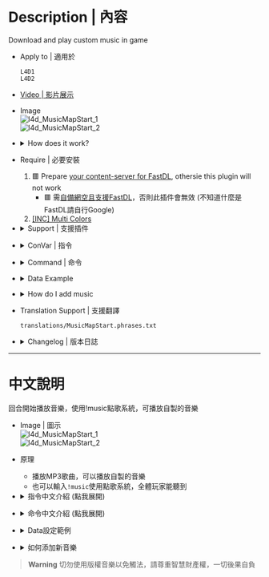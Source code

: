 # Description | 內容
Download and play custom music in game

* Apply to | 適用於
	```
	L4D1
	L4D2
	```

* [Video | 影片展示](https://youtu.be/PqnBI-G-kOk)

* Image
	<br/>![l4d_MusicMapStart_1](image/l4d_MusicMapStart_1.jpg)
	<br/>![l4d_MusicMapStart_2](image/l4d_MusicMapStart_2.jpg)

* <details><summary>How does it work?</summary>

	* Play custom music when player joins server
	* Play custom music on new round starts.
	* Type ```!music``` to play custom music
</details>

* Require | 必要安裝
	1. 🟥 Prepare [your content-server for FastDL](https://developer.valvesoftware.com/wiki/FastDL), othersie this plugin will not work 
		* 🟥 需[自備網空且支援FastDL](https://developer.valvesoftware.com/wiki/Zh/FastDL)，否則此插件會無效 (不知道什麼是FastDL請自行Google)
	2. [[INC] Multi Colors](https://github.com/fbef0102/L4D1_2-Plugins/releases/tag/Multi-Colors)

* <details><summary>Support | 支援插件</summary>

	1. [l4d_force_client_custom_download](https://github.com/fbef0102/Game-Private_Plugin/tree/main/L4D_%E6%8F%92%E4%BB%B6/Player_%E7%8E%A9%E5%AE%B6/l4d_force_client_custom_download): Force player to download your server's custom content
		* 強制玩家打開設置下載伺服器自製的檔案
</details>

* <details><summary>ConVar | 指令</summary>

    * cfg/sourcemod/l4d_MusicMapStart.cfg
		```php
		// Delay (in sec.) playing the music to client after player joins server.
		l4d_music_mapstart_delay_joinserver "3.0"

		// Delay (in sec.) playing the music on round starts.
		l4d_music_mapstart_delay_roundstart "1.0"

		// How many random music files to download from 'data/music_mapstart.txt' each map. [0 - all at once]
		l4d_music_mapstart_download_number "3"

		// Enable plugin. (1 - On / 0 - Off)
		l4d_music_mapstart_enable "1"

		// Play the music to client after player joins server? (1 - Yes, 0 - No)
		l4d_music_mapstart_play_joinserver "1"

		// Play the music to everyone on round starts. (1 - Yes, 0 - No)
		l4d_music_mapstart_play_roundstart "1"

		// Players with these flags have access to play music that everyone can hear. (Empty = Everyone, -1: Nobody)
		l4d_music_mapstart_playmusic_access_flag ""

		// Time in seconds all players can not play music everyone can hear agagin from !music menu. (0=off)
		l4d_music_mapstart_playmusic_cooldown "3.0"

		// Show !music menu after player joins server? (1 - Yes, 0 - No)
		l4d_music_mapstart_showmenu_joinserver "0"

		// Show !music menu on round start? (1 - Yes, 0 - No)
		l4d_music_mapstart_showmenu_roundstart "1"
		```
</details>

* <details><summary>Command | 命令</summary>
    
	* **Music menu**
		```php
		sm_music
		```

	* **Turn off music when round start/join server**
		```php
		mp3off
		```

	* **Turn on music when round start/join server**
		```php
		mp3on
		```

	* **Update music list from config (Adm required: ADMFLAG_BAN)**
		```php
		sm_music_update
		```
</details>

* <details><summary>Data Example</summary>

	* [addons/sourcemod/data/music_mapstart.txt](addons/sourcemod/data/music_mapstart.txt)
		```php
		// "TS_SERVER/SLAM_DUNK.mp3" is the path of the MP3, relative to "sound" folder.
		// "SLAM_DUNK" is the song Name whatever you want
		TS_SERVER/SLAM_DUNK.mp3 TAG- SLAM_DUNK
		```
</details>

* <details><summary>How do I add music</summary>

	1. Preparation of mp3 files
		* File names
			* Ensure no file has space or special characters like "long dash" (–) or so.
		* Sample rate
			* All MP3 files must be encoded in 44100 Hz sample rate, otherwise it may not play at all.
			* To ensure, you can download [MP3 Quality Modifier tool](https://mp3-quality-modifier.en.softonic.com/download) and re-encode all files at once.

		* File size
			* Next, it is recommended every file will not be > 5 MB. in size (to improve download speed).
			* To decrease the size, sort all your files by size, send the files > 5 MB to above tool and re-encode them in 128 (or 192) Kbit/s bitrate (select "constant" mode first).

	2. Preparation the list
		* Download all files(addons and sound).
		* Put them in your game folder
    		* If L4D1, ```Left 4 Dead Dedicated Server/left4dead```
    		* If L4D2, ```Left 4 Dead 2 Dedicated Server/left4dead2```
		* Copy YOUR MP3 files to sound/TS_SERVER folder.
		* Add the path of the MP3 to the main config file [addons/sourcemod/data/music_mapstart.txt](addons/sourcemod/data/music_mapstart.txt). The path has to be put relative to the sound folder.
		* Prepare [your content-server for FastDL](https://developer.valvesoftware.com/wiki/FastDL), if you don't know what "FastDL" is, please google it

	3. Setup server to work with downloadable content
		* Write down in your ```cfg/server.cfg```:
			* If you are L4D1
				```php
				sm_cvar sv_allowdownload "1"
				sm_cvar sv_downloadurl "http://your-content-server.com/left4dead/"
				```
			* If you are L4D2
				```php
				sm_cvar sv_allowdownload "1"
				sm_cvar sv_downloadurl "http://your-content-server.com/left4dead2"	
				```

	4. Uploading files to server.
		* Upload "sound" folder to content-server
			* If you are L4D1, ```your-content-server.com/left4dead/sound/``` 
			* If you are L4D2, ```your-content-server.com/left4dead2/sound/```
		* Upload "sound" folder to your dedicated server.
    		* If you are L4D1, ```Left 4 Dead Dedicated Server/left4dead/sound/```
    		* If you are L4D2, ```Left 4 Dead 2 Dedicated Server/left4dead2/sound/```
		* Upload "sound" folder to your client's game folder (for test).
    		* If you are L4D1, ```left 4 dead/left4dead/sound/```
    		* If you are L4D2, ```Left 4 Dead 2/left4dead2/sound/```

	5. Start the server and test
		* Launch your game, Options-> Multiplayer -> CUSTOM SERVER CONTENT -> Allow All
		<br/>![fortnite_dances_emotes_0](image/fortnite_dances_emotes_0.jpg)
		* Connect to server. 
		* Type ```!music``` in chatbox.

	6. Players should download dance files when connecting to your server (They need to set Options-> Multiplayer -> CUSTOM SERVER CONTENT -> Allow All)
		<br/>![l4d_MusicMapStart_3](image/l4d_MusicMapStart_3.jpg)
</details>

* Translation Support | 支援翻譯
	```
	translations/MusicMapStart.phrases.txt
	```

* <details><summary>Changelog | 版本日誌</summary>

    * 1.5h (2024-1-8)
		* Improve Code

    * 1.4h (2022-11-16)
	    * Add new convars.
	    * say !mp3off to turn off round start music
	    * say !mp3on to turn on round start music
	    * list all songs in menu and you can play specific song.
	    * only one song will be downloaded to client each map or download all at once
	    * play song to client when joining server.
	    * player can choose a tracker from music menu(!music), all players can hear it.
		* Name your songs in data

    * v1.3
	    * [original plugin by Dragokas](https://forums.alliedmods.net/showthread.php?p=2644771)
</details>

- - - -
# 中文說明
回合開始播放音樂，使用!music點歌系統，可播放自製的音樂

* Image | 圖示
	<br/>![l4d_MusicMapStart_1](image/zho/l4d_MusicMapStart_1.jpg)
	<br/>![l4d_MusicMapStart_2](image/zho/l4d_MusicMapStart_2.jpg)

* 原理
    * 播放MP3歌曲，可以播放自製的音樂
	* 也可以輸入```!music```使用點歌系統，全體玩家能聽到

* <details><summary>指令中文介紹 (點我展開)</summary>

    * cfg/sourcemod/l4d_MusicMapStart.cfg
		```php
		// 玩家連線伺服器之後過多少秒才播放音樂
		l4d_music_mapstart_delay_joinserver "3.0"

		// 回合開始之後過多少秒才播放音樂
		l4d_music_mapstart_delay_roundstart "1.0"

		// 介面顯示的音樂歌曲數量 [0 - 介面顯示全部的音樂歌曲]
		// 每張關卡下載的音樂歌曲數量 [0 - 下載全部的音樂歌曲]
		l4d_music_mapstart_download_number "3"

		// 開啟此插件. (1 - 開啟 / 0 - 關閉)
		l4d_music_mapstart_enable "1"

		// 玩家連線伺服器之後播放音樂? (1 - 播放, 0 - 不播放)
		l4d_music_mapstart_play_joinserver "1"

		// 回合開始之後播放音樂? (1 - 播放, 0 - 不播放)
		l4d_music_mapstart_play_roundstart "1"

		// 有這些權限的人能使用點歌系統. (空白 = 任何人能使用, -1 = 無人能使用)
		l4d_music_mapstart_playmusic_access_flag ""

		// 點歌系統冷卻時間 (0=無冷卻時間)
		l4d_music_mapstart_playmusic_cooldown "3.0"

		// 玩家連線伺服器之後顯示!music介面? (1 - 顯示, 0 - 不顯示)
		l4d_music_mapstart_showmenu_joinserver "0"

		// 回合開始之後顯示!music介面? (1 - 顯示, 0 - 不顯示)
		l4d_music_mapstart_showmenu_roundstart "1"
		```
</details>

* <details><summary>命令中文介紹 (點我展開)</summary>

	* **顯示!music音樂介面**
		```php
		sm_music
		```

	* **關閉回合開始與連線音樂**
		```php
		mp3off
		```

	* **開啟回合開始與連線音樂**
		```php
		mp3on
		```

	* **刷新音樂列表Data文件 (管理員權限: ADMFLAG_BAN)**
		```php
		sm_music_update
		```
</details>

* <details><summary>Data設定範例</summary>
	
	* [addons/sourcemod/data/music_mapstart.txt](addons/sourcemod/data/music_mapstart.txt)
		```php
		// "TS_SERVER/SLAM_DUNK.mp3" 是MP3檔案路徑，不能有中文，相對於 "sound" 資料夾
		// "灌籃高手" 是歌曲名，可自己命名寫中文
		TS_SERVER/SLAM_DUNK.mp3 TAG- 灌籃高手
		```
</details>

* <details><summary>如何添加新音樂</summary>

	1. MP3文件的準備
		* 文件名
			* 確保沒有文件有空格或特殊字符，如"長破折號"(–) 等。
			* 不能有中文

		* 採樣率
			* 所有 MP3 文件必須以 44100 Hz 採樣率編碼，否則可能根本無法播放。
			* 為了確保，您可以下載 [MP3 質量修改器工具](https://mp3-quality-modifier.en.softonic.com/download) 並一次重新編碼所有文件。

		* 文件大小
			* 接下來，建議每個文件不要> 5 MB。大小（以提高下載速度）。
			* 要減小大小，請按大小對所有文件進行排序，將大於 5 MB 的文件發送到上述工具並以 128（或 192）Kbit/s 比特率重新編碼（首先選擇"恆定"模式）。

	2. 準備清單
		* 下載所有文件（addons和sound資料夾）。
		* 將它們放在伺服器資料夾中
    		* 如果你是 L4D1，```Left 4 Dead Dedicated Server/left4dead```
    		* 如果你是 L4D2，```Left 4 Dead 2 Dedicated Server/left4dead2```
		* 將您的 MP3 文件複製到 ```sound/TS_SERVER``` 資料夾。
		* 將音樂檔案的路徑添加到主配置文件[addons/sourcemod/data/music_mapstart.txt](addons/sourcemod/data/music_mapstart.txt)。路徑必須相對於sound資料夾，需寫上副檔名。
		* 準備[你的網空並可以支援FastDL](https://developer.valvesoftware.com/wiki/Zh/FastDL), 不知道什麼是FastDL請自行Google

	3. 設置服務器以處理可下載的內容
		* 寫入以下內容到```cfg/server.cfg```
			* 如果你是 L4D1
				```php
				sm_cvar sv_allowdownload "1"
				sm_cvar sv_downloadurl "http://your-content-server.com/left4dead/"
				```
			* 如果你是 L4D2
				```php
				sm_cvar sv_allowdownload "1"
				sm_cvar sv_downloadurl "http://your-content-server.com/left4dead2"	
				```

	4. 上傳文件到服務器
		* 將"sound" 資料夾上傳到網空服務器
			* 如果你是 L4D1，```your-content-server.com/left4dead/sound/```
			* 如果你是 L4D2，```your-content-server.com/left4dead2/sound/```
		* 將"sound" 資料夾上傳到您的伺服器資料夾。
    		* 如果你是 L4D1，```Left 4 Dead Dedicated Server/left4dead/sound/```
    		* 如果你是 L4D2，```Left 4 Dead 2 Dedicated Server/left4dead2/sound/```
		* 將"sound" 資料夾上傳到您的遊戲資料夾（用於測試）。
    		* 如果你是 L4D1，```left 4 dead/left4dead/sound/```
    		* 如果你是 L4D2，```Left 4 Dead 2/left4dead2/sound/```

	5. 啟動服務器並測試
		* 打開你的遊戲，選項->多人連線->自訂伺服器內容->全部允許
		<br/>![zho/l4d_MusicMapStart_0](image/zho/l4d_MusicMapStart_0.jpg)
		* 連線到伺服器
		* 在聊天視窗輸入```!music```

	6. 玩家加入伺服器時，會自動下載自製的音樂檔案 (玩家必須自己打開選項->多人連線->自訂伺服器內容->全部允許)
		<br/>![l4d_MusicMapStart_3](image/l4d_MusicMapStart_3.jpg)
</details>

> __Warning__ 切勿使用版權音樂以免觸法，請尊重智慧財產權，一切後果自負


